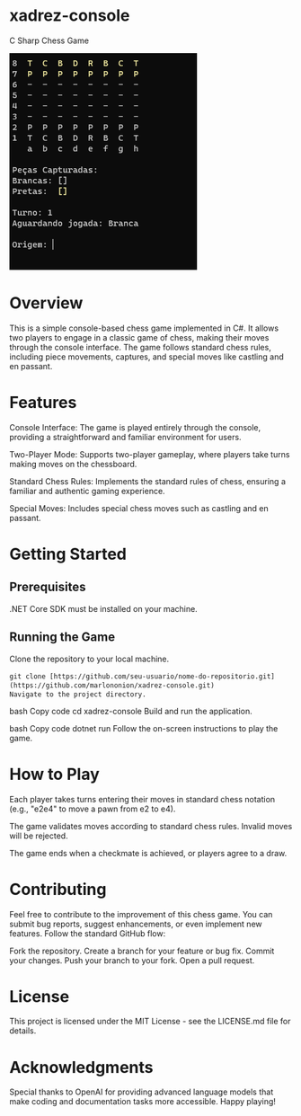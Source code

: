 # xadrez-console
C Sharp Chess Game

![img](https://github.com/marlononion/xadrez-console/blob/main/example.png)

# Overview
This is a simple console-based chess game implemented in C#. It allows two players to engage in a classic game of chess, making their moves through the console interface. The game follows standard chess rules, including piece movements, captures, and special moves like castling and en passant.

# Features
Console Interface: The game is played entirely through the console, providing a straightforward and familiar environment for users.

Two-Player Mode: Supports two-player gameplay, where players take turns making moves on the chessboard.

Standard Chess Rules: Implements the standard rules of chess, ensuring a familiar and authentic gaming experience.

Special Moves: Includes special chess moves such as castling and en passant.

# Getting Started
## Prerequisites
.NET Core SDK must be installed on your machine.
## Running the Game
Clone the repository to your local machine.

```
git clone [https://github.com/seu-usuario/nome-do-repositorio.git](https://github.com/marlononion/xadrez-console.git)
Navigate to the project directory.
```

bash
Copy code
cd xadrez-console
Build and run the application.

bash
Copy code
dotnet run
Follow the on-screen instructions to play the game.

# How to Play
Each player takes turns entering their moves in standard chess notation (e.g., "e2e4" to move a pawn from e2 to e4).

The game validates moves according to standard chess rules. Invalid moves will be rejected.

The game ends when a checkmate is achieved, or players agree to a draw.

# Contributing
Feel free to contribute to the improvement of this chess game. You can submit bug reports, suggest enhancements, or even implement new features. Follow the standard GitHub flow:

Fork the repository.
Create a branch for your feature or bug fix.
Commit your changes.
Push your branch to your fork.
Open a pull request.
# License
This project is licensed under the MIT License - see the LICENSE.md file for details.

# Acknowledgments
Special thanks to OpenAI for providing advanced language models that make coding and documentation tasks more accessible.
Happy playing!
